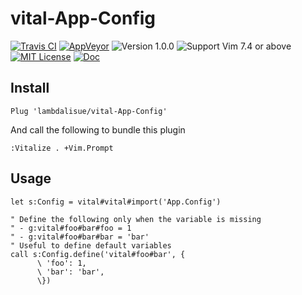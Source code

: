 vital-App-Config
==============================================================================
[![Travis CI](https://img.shields.io/travis/lambdalisue/vital-App-Config/master.svg?style=flat-square&label=Travis%20CI)](https://travis-ci.org/lambdalisue/vital-App-Config)
[![AppVeyor](https://img.shields.io/appveyor/ci/lambdalisue/vital-App-Config/master.svg?style=flat-square&label=AppVeyor)](https://ci.appveyor.com/project/lambdalisue/vital-App-Config/branch/master)
![Version 1.0.0](https://img.shields.io/badge/version-1.0.0-yellow.svg?style=flat-square)
![Support Vim 7.4 or above](https://img.shields.io/badge/support-Vim%207.4%20or%20above-yellowgreen.svg?style=flat-square)
[![MIT License](https://img.shields.io/badge/license-MIT-blue.svg?style=flat-square)](LICENSE.md)
[![Doc](https://img.shields.io/badge/doc-%3Ah%20vital--App--Config-orange.svg?style=flat-square)](doc/vital-app-config.txt)


Install
-------------------------------------------------------------------------------

```vim
Plug 'lambdalisue/vital-App-Config'
```

And call the following to bundle this plugin

```vim
:Vitalize . +Vim.Prompt
```

Usage
-------------------------------------------------------------------------------

```vim
let s:Config = vital#vital#import('App.Config')

" Define the following only when the variable is missing
" - g:vital#foo#bar#foo = 1
" - g:vital#foo#bar#bar = 'bar'
" Useful to define default variables
call s:Config.define('vital#foo#bar', {
      \ 'foo': 1,
      \ 'bar': 'bar',
      \})
```
